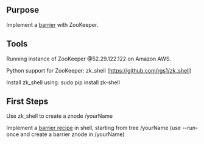 ## Purpose

Implement a [barrier](https://en.wikipedia.org/wiki/Barrier_(computer_science)) with ZooKeeper.

## Tools

Running instance of ZooKeeper @52.29.122.122 on Amazon AWS.

Python support for ZooKeeper: zk_shell (https://github.com/rgs1/zk_shell)

Install zk_shell using: sudo pip install zk-shell

## First Steps

Use zk_shell to create a znode /yourName

Implement a [barrier recipe](http://zookeeper.apache.org/doc/trunk/recipes.html#sc_leaderElection) in shell, starting from tree /yourName
(use --run-once and create a barrier znode in /yourName)

[comment]: <> (while [ `zk-shell --run-once "ls /sutra" 52.29.122.122  | grep barrier` == "barrier" ]; do echo "waiting"; sleep 1; done)

